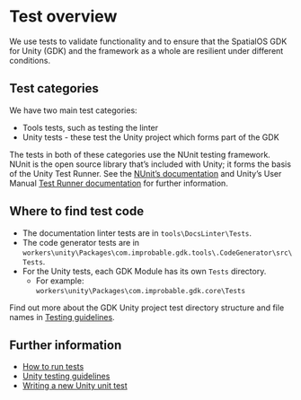 # Test overview

We use tests to validate functionality and to ensure that the SpatialOS GDK for Unity (GDK) and the framework as a whole are resilient under different conditions.

## Test categories

We have two main test categories:

* Tools tests, such as testing the linter
* Unity tests - these test the Unity project which forms part of the GDK

The tests in both of these categories use the NUnit testing framework. NUnit is the open source library that’s included with Unity; it forms the basis of the Unity Test Runner. See the [NUnit’s documentation](https://github.com/nunit/docs/wiki/NUnit-Documentation) and Unity’s User Manual [Test Runner documentation](https://docs.unity3d.com/Manual/testing-editortestsrunner.html) for further information.

## Where to find test code

* The documentation linter tests are in `tools\DocsLinter\Tests`.
* The code generator tests are in `workers\unity\Packages\com.improbable.gdk.tools\.CodeGenerator\src\Tests`.
* For the Unity tests, each GDK Module has its own `Tests` directory.
  * For example: `workers\unity\Packages\com.improbable.gdk.core\Tests`

Find out more about the GDK Unity project test directory structure and file names in [Testing guidelines]({{urlRoot}}/content/testing/testing-guidelines.md#test-directory-structure-and-file-names).

## Further information

* [How to run tests]({{urlRoot}}/content/testing/how-to-run-tests)
* [Unity testing guidelines]({{urlRoot}}/content/testing/testing-guidelines)
* [Writing a new Unity unit test]({{urlRoot}}/content/testing/writing-a-new-unit-test)

[//]: # (Editorial review status: Full review 2018-07-13)
